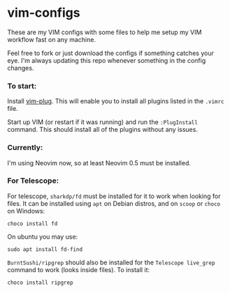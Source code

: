 # vim-configs
These are my VIM configs with some files to help me setup my VIM workflow fast on any machine.

Feel free to fork or just download the configs if something catches your eye. I'm always updating this repo whenever something in the config changes.

### To start:

Install [vim-plug](https://github.com/junegunn/vim-plug). This will enable you to install all plugins listed in the `.vimrc` file.

Start up VIM (or restart if it was running) and run the `:PlugInstall` command. This should install all of the plugins without any issues.

### Currently:

I'm using Neovim now, so at least Neovim 0.5 must be installed.

### For Telescope:

For telescope, `sharkdp/fd` must be installed for it to work when looking for files. It can be installed using `apt` on Debian distros, and on `scoop` or `choco` on Windows:

`choco install fd`

On ubuntu you may use:

`sudo apt install fd-find`

`BurntSushi/ripgrep` should also be installed for the `Telescope live_grep` command to work (looks inside files). To install it:

`choco install ripgrep`
